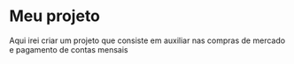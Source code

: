 # Meu projeto

Aqui irei criar um projeto que consiste em auxiliar nas compras de mercado e pagamento de contas mensais